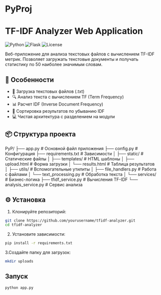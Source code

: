 # PyProj
# TF-IDF Analyzer Web Application

![Python](https://img.shields.io/badge/python-3.8+-blue.svg)
![Flask](https://img.shields.io/badge/flask-2.0+-lightgrey.svg)
![License](https://img.shields.io/badge/license-MIT-green.svg)

Веб-приложение для анализа текстовых файлов с вычислением TF-IDF метрик. Позволяет загружать текстовые документы и получать статистику по 50 наиболее значимым словам.

## 🚀 Особенности

- 📁 Загрузка текстовых файлов (.txt)
- 🔍 Анализ текста с вычислением TF (Term Frequency)
- 📊 Расчет IDF (Inverse Document Frequency)
- 🎯 Сортировка результатов по убыванию IDF
- 💻 Чистая архитектура с разделением на модули

## 📦 Структура проекта
PyP/
├── app.py # Основной файл приложения
├── config.py # Конфигурация
├── requirements.txt # Зависимости
│
├── static/ # Статические файлы
│
├── templates/ # HTML шаблоны
│ ├── upload.html # Форма загрузки
│ └── results.html # Таблица результатов
│
├── utils/ # Вспомогательные утилиты
│ ├── file_handlers.py # Работа с файлами
│ └── text_processing.py # Обработка текста
│
└── services/ # Бизнес-логика
├── tfidf_service.py # Вычисления TF-IDF
└── analysis_service.py # Сервис анализа

## ⚙️ Установка

1. Клонируйте репозиторий:
```bash
git clone https://github.com/yourusername/tfidf-analyzer.git
cd tfidf-analyzer
```
2. Установите зависимости:
```bash
pip install -r requirements.txt
```
3.Создайте папку для загрузок:
```bash
mkdir uploads
```
## Запуск
```bash
python app.py
```
